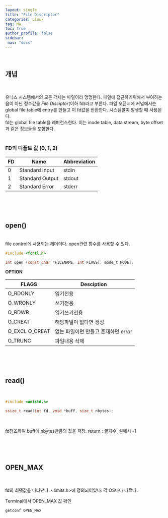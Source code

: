 ```yaml
---
layout: single
title: "File Discriptor"
categories: Linux
tag: Ma
toc: true
author_profile: false
sidebar:
 nav: "docs"
---
```

<br>

## 개념

<br>

유닉스 시스템에서의 모든 객체는 파일이라 명명한다. 파일에 접근하기위해서 부여하는 음이 아닌 정수값을 *File Disciptor*(이하 fd)라고 부른다. 파일 오픈시에 커널에서는 global file table에 entry를 만들고 이 fd값을 반환한다. 시스템콜이 발생할 때 사용된다.<br>
fd는 global file table을 레퍼런스한다. 이는 inode table, data stream, byte offset과 같은  정보들을 포함한다.
<br>
<br>
### FD의 디폴트 값 (0, 1, 2)
|FD|Name|Abbreviation|
|--|--|--|
|0|Standard Input|stdin|
|1|Standard Output|stdout|
|2|Standard Error|stderr|

<br>
<br><br>

## open()

<br>
file control에 사용되는 헤더이다. open관련 함수를 사용할 수 있다.

```c
#include <fcntl.h>

int open (const char *FILENAME, int FLAGS[, mode_t MODE];
```

**OPTION**

|FLAGS|Desciption|
|--|--|
|O_RDONLY|읽기전용|
|O_WRONLY|쓰기전용|
|O_RDWR|읽기쓰기전용|
|O_CREAT|해당파일이 없다면 생성|
|O_EXCL O_CREAT|없는 파일이면 만들고 존재하면 error|
|O_TRUNC|파일내용 삭제|

<br><br>
<br>

## read()

<br>

```c
#include <unistd.h>

ssize_t read(int fd, void *buff, size_t nbytes);
```

<br>

fd참조하여 buff에 nbytes만큼의 값을 저장.
return : 글자수. 실패시 -1

<br><br><br>


## OPEN_MAX

<br>

fd의 최댓값을 나타낸다. <limits.h>에 정의되어있다. 각 OS마다 다르다.

Terminal에서 OPEN_MAX 값 확인

```
getconf OPEN_MAX
```

